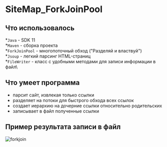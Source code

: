 # SiteMap_ForkJoinPool
## Что использовалось
*`Java` - SDK 11\
*`Maven` - сборка проекта\
*`ForkJoinPool` - многопоточный обход ("Разделяй и властвуй")\
*`Jsoup` - легкий парсинг HTML-страниц\
*`FileWriter` - класс с удобными методами для записи информации в файл\
## Что умеет программа
- парсит сайт, извлекая только ссылки
- разделяет на потоки для быстрого обхода всех ссылок
- создает иерархию на дочерние ссылки относительно родительских
- записывает в файл полученные ссылки
## Пример результата записи в файл
![forkjoin](https://user-images.githubusercontent.com/83313585/179373848-7a7bc806-275e-4a70-a879-e29e527311a7.png)
